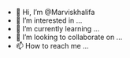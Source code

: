 - 👋 Hi, I’m @Marviskhalifa
- 👀 I’m interested in ...
- 🌱 I’m currently learning ...
- 💞️ I’m looking to collaborate on ...
- 📫 How to reach me ...

<!---
Marviskhalifa/Marviskhalifa is a ✨ special ✨ repository because its `README.md` (this file) appears on your GitHub profile.
You can click the Preview link to take a look at your changes.
--->
